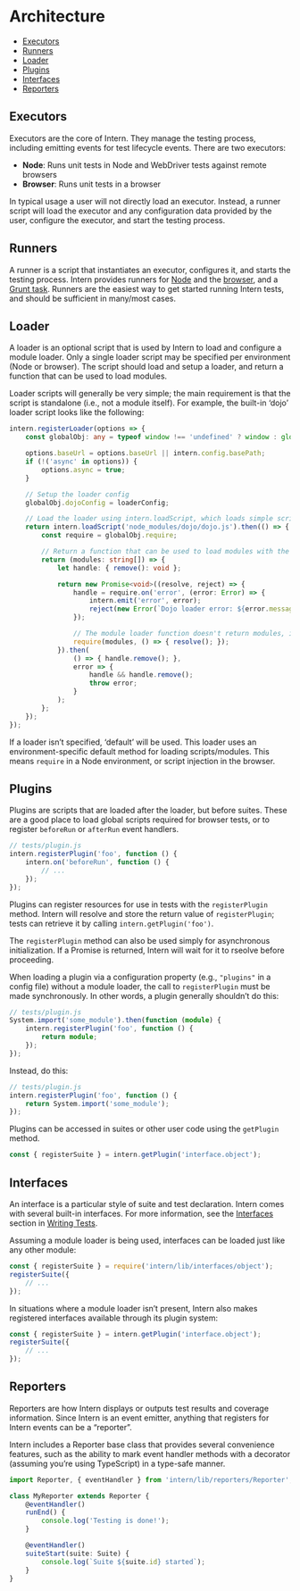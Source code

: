 # Architecture

<!-- vim-markdown-toc GFM -->
* [Executors](#executors)
* [Runners](#runners)
* [Loader](#loader)
* [Plugins](#plugins)
* [Interfaces](#interfaces)
* [Reporters](#reporters)

<!-- vim-markdown-toc -->

## Executors

Executors are the core of Intern. They manage the testing process, including emitting events for test lifecycle events.
There are two executors:

* **Node**: Runs unit tests in Node and WebDriver tests against remote browsers
* **Browser**: Runs unit tests in a browser

In typical usage a user will not directly load an executor. Instead, a runner script will load the executor and any
configuration data provided by the user, configure the executor, and start the testing process.

## Runners

A runner is a script that instantiates an executor, configures it, and starts the testing process. Intern provides
runners for [Node](running.md#node) and the [browser](running.md#browser), and a [Grunt task](running.md#grunt).
Runners are the easiest way to get started running Intern tests, and should be sufficient in many/most cases.

## Loader

A loader is an optional script that is used by Intern to load and configure a module loader. Only a single loader script
may be specified per environment (Node or browser). The script should load and setup a loader, and return a function
that can be used to load modules.

Loader scripts will generally be very simple; the main requirement is that the script is standalone (i.e., not a module
itself). For example, the built-in ‘dojo’ loader script looks like the following:

```ts
intern.registerLoader(options => {
    const globalObj: any = typeof window !== 'undefined' ? window : global;

    options.baseUrl = options.baseUrl || intern.config.basePath;
    if (!('async' in options)) {
        options.async = true;
    }

    // Setup the loader config
    globalObj.dojoConfig = loaderConfig;

    // Load the loader using intern.loadScript, which loads simple scripts via injection
    return intern.loadScript('node_modules/dojo/dojo.js').then(() => {
        const require = globalObj.require;

        // Return a function that can be used to load modules with the loader
        return (modules: string[]) => {
            let handle: { remove(): void };

            return new Promise<void>((resolve, reject) => {
                handle = require.on('error', (error: Error) => {
                    intern.emit('error', error);
                    reject(new Error(`Dojo loader error: ${error.message}`));
                });

                // The module loader function doesn't return modules, it just loads them
                require(modules, () => { resolve(); });
            }).then(
                () => { handle.remove(); },
                error => {
                    handle && handle.remove();
                    throw error;
                }
            );
        };
    });
});
```

If a loader isn’t specified, ‘default’ will be used. This loader uses an environment-specific default method for loading
scripts/modules. This means `require` in a Node environment, or script injection in the browser.

## Plugins

Plugins are scripts that are loaded after the loader, but before suites. These are a good place to load global scripts
required for browser tests, or to register `beforeRun` or `afterRun` event handlers.

```ts
// tests/plugin.js
intern.registerPlugin('foo', function () {
    intern.on('beforeRun', function () {
        // ...
    });
});
```

Plugins can register resources for use in tests with the `registerPlugin` method. Intern will resolve and store the
return value of `registerPlugin`; tests can retrieve it by calling `intern.getPlugin('foo')`.

The `registerPlugin` method can also be used simply for asynchronous initialization. If a Promise is returned, Intern
will wait for it to rseolve before proceeding.

When loading a plugin via a configuration property (e.g., `"plugins"` in a config file) without a module loader, the
call to `registerPlugin` must be made synchronously. In other words, a plugin generally shouldn’t do this:

```ts
// tests/plugin.js
System.import('some_module').then(function (module) {
    intern.registerPlugin('foo', function () {
        return module;
    });
});
```

Instead, do this:

```ts
// tests/plugin.js
intern.registerPlugin('foo', function () {
    return System.import('some_module');
});
```

Plugins can be accessed in suites or other user code using the `getPlugin` method.

```ts
const { registerSuite } = intern.getPlugin('interface.object');
```

## Interfaces

An interface is a particular style of suite and test declaration. Intern comes with several built-in interfaces. For
more information, see the [Interfaces](./writing_tests.md#interfaces) section in [Writing Tests](writing_tests.md).

Assuming a module loader is being used, interfaces can be loaded just like any other module:

```ts
const { registerSuite } = require('intern/lib/interfaces/object');
registerSuite({
    // ...
});
```

In situations where a module loader isn’t present, Intern also makes registered interfaces available through its plugin
system:

```ts
const { registerSuite } = intern.getPlugin('interface.object');
registerSuite({
    // ...
});
```

## Reporters

Reporters are how Intern displays or outputs test results and coverage information. Since Intern is an event emitter,
anything that registers for Intern events can be a “reporter”.

Intern includes a Reporter base class that provides several convenience features, such as the ability to mark event
handler methods with a decorator (assuming you’re using TypeScript) in a type-safe manner.

```ts
import Reporter, { eventHandler } from 'intern/lib/reporters/Reporter';

class MyReporter extends Reporter {
    @eventHandler()
    runEnd() {
        console.log('Testing is done!');
    }

    @eventHandler()
    suiteStart(suite: Suite) {
        console.log(`Suite ${suite.id} started`);
    }
}
```
